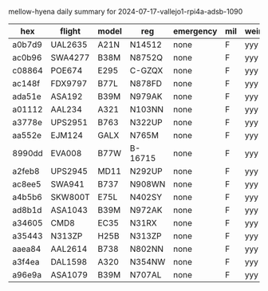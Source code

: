 mellow-hyena daily summary for 2024-07-17-vallejo1-rpi4a-adsb-1090

|hex|flight|model|reg|emergency|mil|weirdo|
|--|--|--|--|--|--|--|
|a0b7d9|UAL2635|A21N|N14512|none|F|yyy|
|ac0b96|SWA4277|B38M|N8752Q|none|F|yyy|
|c08864|POE674|E295|C-GZQX|none|F|yyy|
|ac148f|FDX9797|B77L|N878FD|none|F|yyy|
|ada51e|ASA192|B39M|N979AK|none|F|yyy|
|a01112|AAL234|A321|N103NN|none|F|yyy|
|a3778e|UPS2951|B763|N322UP|none|F|yyy|
|aa552e|EJM124|GALX|N765M|none|F|yyy|
|8990dd|EVA008|B77W|B-16715|none|F|yyy|
|a2feb8|UPS2945|MD11|N292UP|none|F|yyy|
|ac8ee5|SWA941|B737|N908WN|none|F|yyy|
|a4b5b6|SKW800T|E75L|N402SY|none|F|yyy|
|ad8b1d|ASA1043|B39M|N972AK|none|F|yyy|
|a34605|CMD8|EC35|N31RX|none|F|yyy|
|a35443|N313ZP|H25B|N313ZP|none|F|yyy|
|aaea84|AAL2614|B738|N802NN|none|F|yyy|
|a3f4ea|DAL1598|A320|N354NW|none|F|yyy|
|a96e9a|ASA1079|B39M|N707AL|none|F|yyy|
